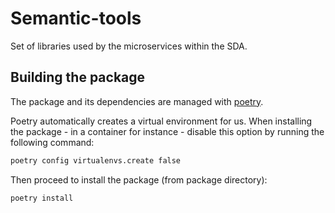 # Semantic-tools

Set of libraries used by the microservices within the SDA.

## Building the package

The package and its dependencies are managed with [poetry](https://python-poetry.org/).

Poetry automatically creates a virtual environment for us. When installing the package - in a container for instance -  disable this option by running the following command:
```bash
poetry config virtualenvs.create false
```

Then proceed to install the package (from package directory):
```bash
poetry install
```
